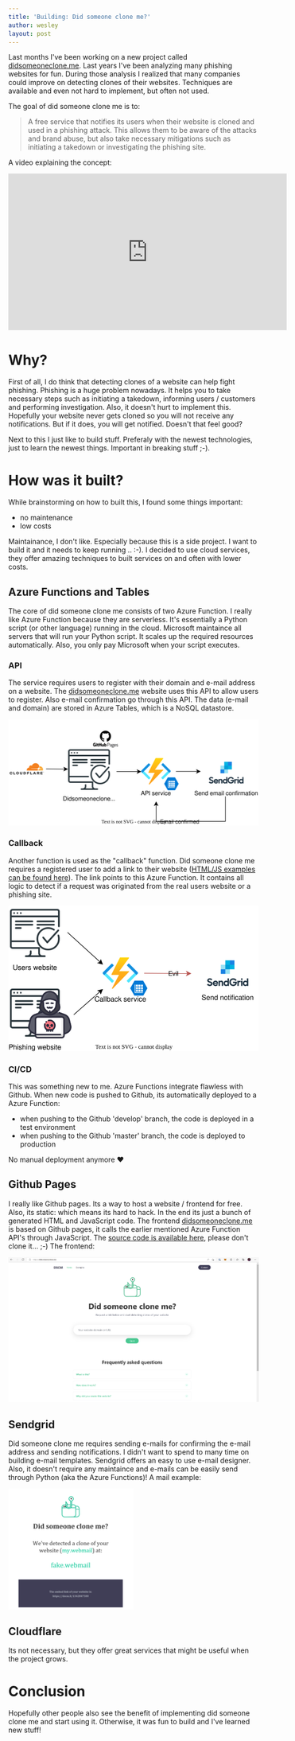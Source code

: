 ```yaml
---
title: 'Building: Did someone clone me?'
author: wesley
layout: post
---
```

Last months I've been working on a new project called <a href="https://didsomeoneclone.me">didsomeoneclone.me</a>. Last years I've been analyzing many phishing websites for fun. 
During those analysis I realized that many companies could improve on detecting clones of their websites. Techniques are available and even not hard to implement, but often not used.

The goal of did someone clone me is to:

> A free service that notifies its users when their website is cloned and used in a phishing attack. This allows them to be aware of the attacks and brand abuse, but also take necessary mitigations such as initiating a takedown or investigating the phishing site.

A video explaining the concept:

<iframe width="560" height="315" src="https://www.youtube.com/embed/Vn6cuEaXwYw" title="YouTube video player" frameborder="0" allow="accelerometer; autoplay; clipboard-write; encrypted-media; gyroscope; picture-in-picture" allowfullscreen></iframe>

<!--more-->

# Why?

First of all, I do think that detecting clones of a website can help fight phishing. Phishing is a huge problem nowadays. 
It helps you to take necessary steps such as initiating a takedown, informing users / customers and performing investigation.
Also, it doesn't hurt to implement this. Hopefully your website never gets cloned so you will not receive any notifications. But if it does, you will get notified. Doesn't that feel good?

Next to this I just like to build stuff. Preferaly with the newest technologies, just to learn the newest things. Important in breaking stuff ;-).

# How was it built?

While brainstorming on how to built this, I found some things important:
* no maintenance
* low costs

Maintainance, I don't like. Especially because this is a side project. I want to build it and it needs to keep running .. :-). 
I decided to use cloud services, they offer amazing techniques to built services on and often with lower costs. 

## Azure Functions and Tables

The core of did someone clone me consists of two Azure Function. I really like Azure Function because they are serverless. It's essentially a Python script (or other language) running in the cloud. Microsoft maintaince all servers that will run your Python script. It scales up the required resources automatically. Also, you only pay Microsoft when your script executes.

### API

The service requires users to register with their domain and e-mail address on a website. The <a href="https://didsomeoneclone.me">didsomeoneclone.me</a> website uses this API to allow users to register. Also e-mail confirmation go through this API. 
The data (e-mail and domain) are stored in Azure Tables, which is a NoSQL datastore.

![API](/uploads/2022/07/api.svg)

### Callback

Another function is used as the "callback" function. Did someone clone me requires a registered user to add a link to their website (<a href="https://didsomeoneclone.me/examples/">HTML/JS examples can be found here</a>). The link points to this Azure Function. It contains all logic to detect if a request was originated from the real users website or a phishing site. 

![Callback](/uploads/2022/07/callback.svg)

### CI/CD

This was something new to me. Azure Functions integrate flawless with Github. When new code is pushed to Github, its automatically deployed to a Azure Function:
* when pushing to the Github 'develop' branch, the code is deployed in a test environment
* when pushing to the Github 'master' branch, the code is deployed to production 

No manual deployment anymore ❤️

## Github Pages

I really like Github pages. Its a way to host a website / frontend for free. Also, its static: which means its hard to hack. In the end its just a bunch of generated HTML and JavaScript code.
The frontend <a href="https://didsomeoneclone.me">didsomeoneclone.me</a> is based on Github pages, it calls the earlier mentioned Azure Function API's through JavaScript. 
The <a href="https://github.com/didsomeonecloneme/didsomeonecloneme.github.io">source code is available here</a>, please don't clone it... ;-)
The frontend:

![Frontend](/uploads/2022/07/frontend.png)

## Sendgrid

Did someone clone me requires sending e-mails for confirming the e-mail address and sending notifications. I didn't want to spend to many time on building e-mail templates. Sendgrid offers an easy to use e-mail designer. 
Also, it doesn't require any maintaince and e-mails can be easily send through Python (aka the Azure Functions)!
A mail example:

<img src="/uploads/2022/07/dscm-mail.png" style="width:50%;">

## Cloudflare
Its not necessary, but they offer great services that might be useful when the project grows.

# Conclusion

Hopefully other people also see the benefit of implementing did someone clone me and start using it. Otherwise, it was fun to build and I've learned new stuff!
